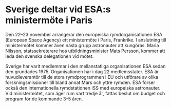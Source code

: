 # Sverige deltar vid ESA:s ministermöte i Paris

Den 22–23 november arrangerar den europeiska rymdorganisationen ESA (European Space Agency) ett ministermöte i Paris, Frankrike. I anslutning till ministermötet kommer även nästa grupp astronauter att kungöras. Maria Nilsson, statssekreterare hos utbildningsminister Mats Persson, kommer att leda den svenska delegationen vid mötet.

Sverige har varit medlemmar i den mellanstatliga organisationen ESA sedan den grundades 1975. Organisationen har i dag 22 medlemsstater. ESA är huvudleverantör till de stora rymdprogrammen i EU och utförare av olika forskningsmissioner till bland annat Mars och yttre rymden. ESA förser också den internationella rymdstationen ISS med europeiska astronauter. Vid ministermötet, som äger rum vart tredje år, fattas beslut om budget och program för de kommande 3–5 åren.
